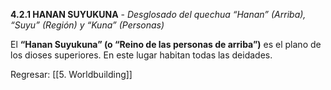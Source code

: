 **4.2.1 HANAN SUYUKUNA** - _Desglosado del quechua “Hanan” (Arriba), “Suyu” (Región) y “Kuna” (Personas)_

El **“Hanan Suyukuna” (o “Reino de las personas de arriba”)** es el plano de los dioses superiores. En este lugar habitan todas las deidades.


Regresar: [[5. Worldbuilding]]